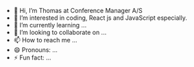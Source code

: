 - 👋 Hi, I’m Thomas at Conference Manager A/S
- 👀 I’m interested in coding, React js and JavaScript especially.
- 🌱 I’m currently learning ...
- 💞️ I’m looking to collaborate on ...
- 📫 How to reach me ...
- 😄 Pronouns: ...
- ⚡ Fun fact: ...

<!---
cm-thjo/cm-thjo is a ✨ special ✨ repository because its `README.md` (this file) appears on your GitHub profile.
You can click the Preview link to take a look at your changes.
--->

